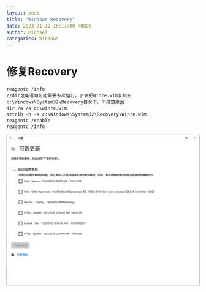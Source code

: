 ```yaml
---
layout: post
title: "Windows Recovery"
date: 2023-01-12 16:17:00 +0800
author: Michael
categories: Windows
---
```



# 修复Recovery
	reagentc /info
	//dir这条语句可能需要多次运行，才会把Winre.wim复制到c:\Windows\System32\Recovery目录下，不清楚原因
	dir /a /s c:\winre.wim
	attrib -h -s c:\Windows\System32\Recovery\Winre.wim
	reagentc /enable
	reagentc /info

![日志文件夹](/assets/windows/OptionUpdate.png)  
